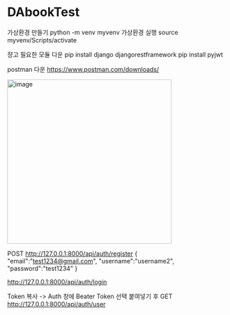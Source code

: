 # DAbookTest
가상환경 만들기 
python -m venv myvenv
 가상환경 실행 
source myvenv/Scripts/activate

쟝고 필요한 모듈 다운
pip install django djangorestframework
pip install pyjwt

postman 다운
https://www.postman.com/downloads/


<img width="377" alt="image" src="https://user-images.githubusercontent.com/80515822/173841690-24227fc8-75e1-4433-81f2-5645694adf7d.png">

POST 
http://127.0.0.1:8000/api/auth/register
{
    "email":"test1234@gmail.com",
    "username":"username2",
    "password":"test1234"
}

http://127.0.0.1:8000/api/auth/login

Token 복사 -> Auth 창에 Beater Token 선택
붙여넣기 후 GET
http://127.0.0.1:8000/api/auth/user
